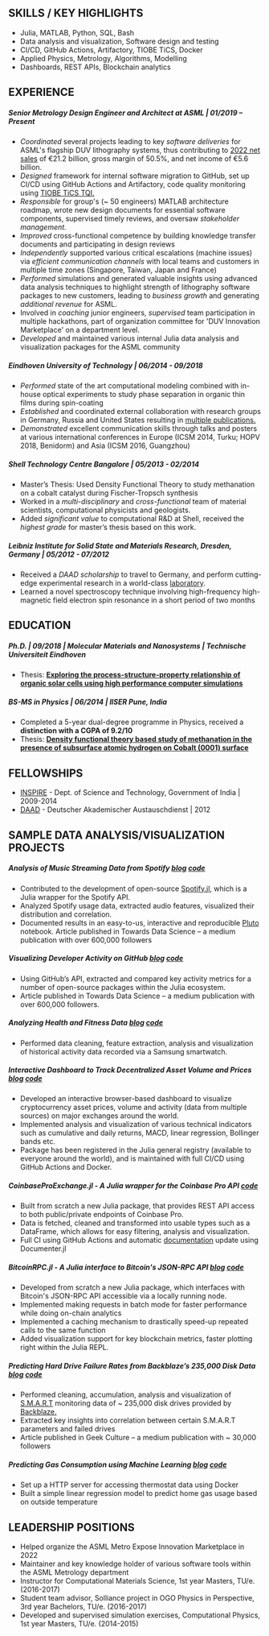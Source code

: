 ## SKILLS / KEY HIGHLIGHTS
- Julia, MATLAB, Python, SQL, Bash
- Data analysis and visualization, Software design and testing
- CI/CD, GitHub Actions, Artifactory, TIOBE TiCS, Docker
- Applied Physics, Metrology, Algorithms, Modelling
- Dashboards, REST APIs, Blockchain analytics

## EXPERIENCE

##### Senior Metrology Design Engineer and Architect at ASML | 01/2019 – Present
- *Coordinated* several projects leading to key *software deliveries* for ASML's flagship
DUV lithography systems, thus contributing to [2022 net sales](https://www.asml.com/en/investors/annual-report/2022)
of €21.2 billion, gross margin of 50.5%, and net income of €5.6 billion.
- *Designed* framework for internal software migration to GitHub, set up CI/CD using
GitHub Actions and Artifactory, code quality monitoring using [TIOBE TiCS TQI.](https://www.tiobe.com/products/tics/)
- *Responsible* for group's (~ 50 engineers) MATLAB architecture roadmap, wrote new design
documents for essential software components, supervised timely reviews, and oversaw
*stakeholder management.*
- *Improved* cross-functional competence by building knowledge transfer documents and
participating in design reviews
- *Independently* supported various critical escalations (machine issues) via
*efficient communication channels* with local teams and customers in multiple 
time zones (Singapore, Taiwan, Japan and France)
- *Performed* simulations and generated valuable insights using advanced data analysis
techniques to highlight strength of lithography software packages to new customers, leading
to *business growth* and generating *additional revenue* for ASML.
- Involved in *coaching* junior engineers, *supervised* team participation in multiple
hackathons, part of organization committee for 'DUV Innovation Marketplace' on a department
level.
- *Developed* and maintained various internal Julia data analysis and visualization
packages for the ASML community

##### Eindhoven University of Technology | 06/2014 - 09/2018
- *Performed* state of the art computational modeling combined with in-house optical
experiments to study phase separation in organic thin films during spin-coating
- *Established* and coordinated external collaboration with research groups in Germany,
Russia and United States resulting in [multiple publications.](https://www.researchgate.net/profile/Vikas-Negi-2)
- *Demonstrated* excellent communication skills through talks and posters at various
international conferences in Europe (ICSM 2014, Turku; HOPV 2018, Benidorm) and Asia
(ICSM 2016, Guangzhou)

##### Shell Technology Centre Bangalore | 05/2013 - 02/2014
- Master’s Thesis: Used Density Functional Theory to study methanation on a cobalt catalyst
during Fischer-Tropsch synthesis
- Worked in a *multi-disciplinary* and *cross-functional* team of material scientists,
computational physicists and geologists.
- Added *significant value* to computational R&D at Shell, received the *highest grade* for
master’s thesis based on this work.

##### Leibniz Institute for Solid State and Materials Research, Dresden, Germany | 05/2012 - 07/2012
- Received a *DAAD scholarship* to travel to Germany, and perform cutting-edge experimental
research in a world-class [laboratory](https://www.ifw-dresden.de/).
- Learned a novel spectroscopy technique involving high-frequency high-magnetic field electron spin resonance in a short period of two months

## EDUCATION

##### Ph.D. | 09/2018 | Molecular Materials and Nanosystems | Technische Universiteit Eindhoven
- Thesis: [**Exploring the process-structure-property relationship of organic solar cells
using high performance computer simulations**](https://research.tue.nl/en/publications/exploring-the-process-structure-property-relationship-of-organic-)

##### BS-MS in Physics | 06/2014 | IISER Pune, India
- Completed a 5-year dual-degree programme in Physics, received a **distinction with a CGPA
of 9.2/10**
- Thesis: [**Density functional theory based study of methanation in the presence of subsurface 
atomic hydrogen on Cobalt (0001) surface**](http://dr.iiserpune.ac.in:8080/xmlui/handle/123456789/344)

## FELLOWSHIPS

- [INSPIRE](https://online-inspire.gov.in/) - Dept. of Science and Technology, Government of India | 2009-2014 
- [DAAD](https://www.daad.de/en/) - Deutscher Akademischer Austauschdienst | 2012

## SAMPLE DATA ANALYSIS/VISUALIZATION PROJECTS

##### Analysis of Music Streaming Data from Spotify [blog](https://towardsdatascience.com/are-your-playlists-groovy-enough-7809faaf9c33) [code](https://github.com/vnegi10/Spotify_data_analysis)
- Contributed to the development of open-source [Spotify.jl](https://github.com/kwehmeyer/Spotify.jl),
which is a Julia wrapper for the Spotify API.
- Analyzed Spotify usage data, extracted audio features, visualized their 
distribution and correlation.
- Documented results in an easy-to-us, interactive and reproducible [Pluto](https://github.com/fonsp/Pluto.jl)
notebook. Article published in Towards Data Science – a medium publication with
over 600,000 followers

##### Visualizing Developer Activity on GitHub [blog](https://towardsdatascience.com/visualizing-developer-activity-via-the-github-api-48c38c40914f) [code](https://github.com/vnegi10/GitHub_data_analysis)
- Using GitHub’s API, extracted and compared key activity metrics for a number of open-source
packages within the Julia ecosystem.
- Article published in Towards Data Science – a medium publication with over 600,000 followers.

##### Analyzing Health and Fitness Data [blog](https://towardsdatascience.com/analyze-your-health-and-fitness-data-using-julia-d6f4c3842b17) [code](https://github.com/vnegi10/Health_data_analysis)
- Performed data cleaning, feature extraction, analysis and visualization of historical activity
data recorded via a Samsung smartwatch.

##### Interactive Dashboard to Track Decentralized Asset Volume and Prices [blog](https://towardsdatascience.com/interactive-crypto-dashboard-powered-by-julia-fd6f60f23063) [code](https://github.com/vnegi10/CryptoDashApp.jl)
- Developed an interactive browser-based dashboard to visualize cryptocurrency
asset prices, volume and activity (data from multiple sources) on major exchanges
around the world.
- Implemented analysis and visualization of various technical indicators such as
cumulative and daily returns, MACD, linear regression, Bollinger bands etc.
- Package has been registered in the Julia general registry (available to everyone
around the world), and is maintained with full CI/CD using GitHub Actions and Docker.

##### CoinbaseProExchange.jl - A Julia wrapper for the Coinbase Pro API [code](https://github.com/vnegi10/CoinbaseProExchange.jl)
- Built from scratch a new Julia package, that provides REST API access to both
public/private endpoints of Coinbase Pro.
- Data is fetched, cleaned and transformed into usable types such as a DataFrame,
which allows for easy filtering, analysis and visualization.
- Full CI using GitHub Actions and automatic [documentation](https://vnegi10.github.io/CoinbaseProExchange.jl/stable/)
update using Documenter.jl

##### BitcoinRPC.jl - A Julia interface to Bitcoin's JSON-RPC API [blog](https://medium.com/geekculture/connect-to-the-bitcoin-network-using-julia-418c76fed393) [code](https://github.com/vnegi10/BitcoinRPC.jl)
- Developed from scratch a new Julia package, which interfaces with
Bitcoin's JSON-RPC API accessible via a locally running node.
- Implemented making requests in batch mode for faster performance
while doing on-chain analytics
- Implemented a caching mechanism to drastically speed-up repeated
calls to the same function
- Added visualization support for key blockchain metrics, faster
plotting right within the Julia REPL.

##### Predicting Hard Drive Failure Rates from Backblaze’s 235,000 Disk Data [blog](https://medium.com/geekculture/is-your-hard-drive-going-to-fail-soon-9ec9ae3fece1) [code](https://github.com/vnegi10/HDD_test_data_analysis)
- Performed cleaning, accumulation, analysis and visualization of [S.M.A.R.T](http://ntfs.com/disk-monitor-smart-attributes.htm)
monitoring data of ~ 235,000 disk drives provided by [Backblaze.](https://www.backblaze.com/cloud-backup.html)
- Extracted key insights into correlation between certain S.M.A.R.T parameters and failed drives
- Article published in Geek Culture – a medium publication with ~ 30,000 followers

##### Predicting Gas Consumption using Machine Learning [blog](https://medium.com/@vikas.negi10/predicting-gas-consumption-using-machine-learning-in-julia-92a0441cc8cf) [code](https://github.com/vnegi10/Thermostat_data_analysis)
- Set up a HTTP server for accessing thermostat data using Docker
- Built a simple linear regression model to predict home gas usage based on outside temperature

## LEADERSHIP POSITIONS

- Helped organize the ASML Metro Expose Innovation Marketplace in 2022
- Maintainer and key knowledge holder of various software tools within the ASML Metrology
department
- Instructor for Computational Materials Science, 1st year Masters, TU/e. (2016-2017)
- Student team advisor, Solliance project in OGO Physics in Perspective, 3rd year Bachelors, TU/e. (2016-2017)
- Developed and supervised simulation exercises, Computational Physics, 1st year Masters, TU/e. (2014-2015)